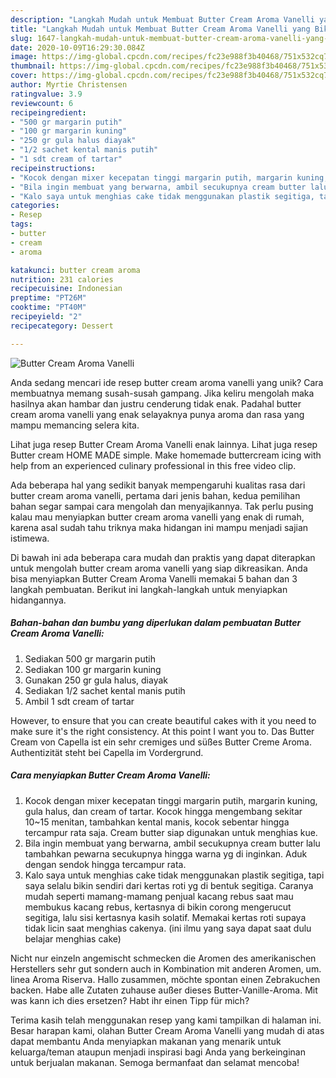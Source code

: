 ```yaml
---
description: "Langkah Mudah untuk Membuat Butter Cream Aroma Vanelli yang Bikin Ngiler"
title: "Langkah Mudah untuk Membuat Butter Cream Aroma Vanelli yang Bikin Ngiler"
slug: 1647-langkah-mudah-untuk-membuat-butter-cream-aroma-vanelli-yang-bikin-ngiler
date: 2020-10-09T16:29:30.084Z
image: https://img-global.cpcdn.com/recipes/fc23e988f3b40468/751x532cq70/butter-cream-aroma-vanelli-foto-resep-utama.jpg
thumbnail: https://img-global.cpcdn.com/recipes/fc23e988f3b40468/751x532cq70/butter-cream-aroma-vanelli-foto-resep-utama.jpg
cover: https://img-global.cpcdn.com/recipes/fc23e988f3b40468/751x532cq70/butter-cream-aroma-vanelli-foto-resep-utama.jpg
author: Myrtie Christensen
ratingvalue: 3.9
reviewcount: 6
recipeingredient:
- "500 gr margarin putih"
- "100 gr margarin kuning"
- "250 gr gula halus diayak"
- "1/2 sachet kental manis putih"
- "1 sdt cream of tartar"
recipeinstructions:
- "Kocok dengan mixer kecepatan tinggi margarin putih, margarin kuning, gula halus, dan cream of tartar. Kocok hingga mengembang sekitar 10~15 menitan, tambahkan kental manis, kocok sebentar hingga tercampur rata saja. Cream butter siap digunakan untuk menghias kue."
- "Bila ingin membuat yang berwarna, ambil secukupnya cream butter lalu tambahkan pewarna secukupnya hingga warna yg di inginkan. Aduk dengan sendok hingga tercampur rata."
- "Kalo saya untuk menghias cake tidak menggunakan plastik segitiga, tapi saya selalu bikin sendiri dari kertas roti yg di bentuk segitiga. Caranya mudah seperti mamang-mamang penjual kacang rebus saat mau membukus kacang rebus, kertasnya di bikin corong mengerucut segitiga, lalu sisi kertasnya kasih solatif. Memakai kertas roti supaya tidak licin saat menghias cakenya. (ini ilmu yang saya dapat saat dulu belajar menghias cake)"
categories:
- Resep
tags:
- butter
- cream
- aroma

katakunci: butter cream aroma 
nutrition: 231 calories
recipecuisine: Indonesian
preptime: "PT26M"
cooktime: "PT40M"
recipeyield: "2"
recipecategory: Dessert

---
```



![Butter Cream Aroma Vanelli](https://img-global.cpcdn.com/recipes/fc23e988f3b40468/751x532cq70/butter-cream-aroma-vanelli-foto-resep-utama.jpg)

Anda sedang mencari ide resep butter cream aroma vanelli yang unik? Cara membuatnya memang susah-susah gampang. Jika keliru mengolah maka hasilnya akan hambar dan justru cenderung tidak enak. Padahal butter cream aroma vanelli yang enak selayaknya punya aroma dan rasa yang mampu memancing selera kita.

Lihat juga resep Butter Cream Aroma Vanelli enak lainnya. Lihat juga resep Butter cream HOME MADE simple. Make homemade buttercream icing with help from an experienced culinary professional in this free video clip.

Ada beberapa hal yang sedikit banyak mempengaruhi kualitas rasa dari butter cream aroma vanelli, pertama dari jenis bahan, kedua pemilihan bahan segar sampai cara mengolah dan menyajikannya. Tak perlu pusing kalau mau menyiapkan butter cream aroma vanelli yang enak di rumah, karena asal sudah tahu triknya maka hidangan ini mampu menjadi sajian istimewa.


Di bawah ini ada beberapa cara mudah dan praktis yang dapat diterapkan untuk mengolah butter cream aroma vanelli yang siap dikreasikan. Anda bisa menyiapkan Butter Cream Aroma Vanelli memakai 5 bahan dan 3 langkah pembuatan. Berikut ini langkah-langkah untuk menyiapkan hidangannya.

<!--inarticleads1-->

##### Bahan-bahan dan bumbu yang diperlukan dalam pembuatan Butter Cream Aroma Vanelli:

1. Sediakan 500 gr margarin putih
1. Sediakan 100 gr margarin kuning
1. Gunakan 250 gr gula halus, diayak
1. Sediakan 1/2 sachet kental manis putih
1. Ambil 1 sdt cream of tartar


However, to ensure that you can create beautiful cakes with it you need to make sure it&#39;s the right consistency. At this point I want you to. Das Butter Cream von Capella ist ein sehr cremiges und süßes Butter Creme Aroma. Authentizität steht bei Capella im Vordergrund. 

<!--inarticleads2-->

##### Cara menyiapkan Butter Cream Aroma Vanelli:

1. Kocok dengan mixer kecepatan tinggi margarin putih, margarin kuning, gula halus, dan cream of tartar. Kocok hingga mengembang sekitar 10~15 menitan, tambahkan kental manis, kocok sebentar hingga tercampur rata saja. Cream butter siap digunakan untuk menghias kue.
1. Bila ingin membuat yang berwarna, ambil secukupnya cream butter lalu tambahkan pewarna secukupnya hingga warna yg di inginkan. Aduk dengan sendok hingga tercampur rata.
1. Kalo saya untuk menghias cake tidak menggunakan plastik segitiga, tapi saya selalu bikin sendiri dari kertas roti yg di bentuk segitiga. Caranya mudah seperti mamang-mamang penjual kacang rebus saat mau membukus kacang rebus, kertasnya di bikin corong mengerucut segitiga, lalu sisi kertasnya kasih solatif. Memakai kertas roti supaya tidak licin saat menghias cakenya. (ini ilmu yang saya dapat saat dulu belajar menghias cake)


Nicht nur einzeln angemischt schmecken die Aromen des amerikanischen Herstellers sehr gut sondern auch in Kombination mit anderen Aromen, um. linea Aroma Riserva. Hallo zusammen, möchte spontan einen Zebrakuchen backen. Habe alle Zutaten zuhause außer dieses Butter-Vanille-Aroma. Mit was kann ich dies ersetzen? Habt ihr einen Tipp für mich? 

Terima kasih telah menggunakan resep yang kami tampilkan di halaman ini. Besar harapan kami, olahan Butter Cream Aroma Vanelli yang mudah di atas dapat membantu Anda menyiapkan makanan yang menarik untuk keluarga/teman ataupun menjadi inspirasi bagi Anda yang berkeinginan untuk berjualan makanan. Semoga bermanfaat dan selamat mencoba!
